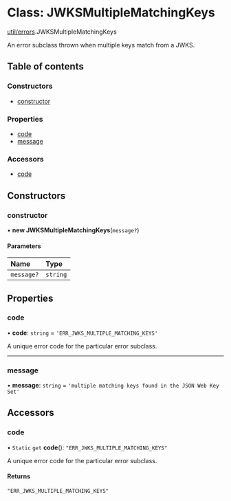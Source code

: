 # Class: JWKSMultipleMatchingKeys

[util/errors](../modules/util_errors.md).JWKSMultipleMatchingKeys

An error subclass thrown when multiple keys match from a JWKS.

## Table of contents

### Constructors

- [constructor](util_errors.JWKSMultipleMatchingKeys.md#constructor)

### Properties

- [code](util_errors.JWKSMultipleMatchingKeys.md#code)
- [message](util_errors.JWKSMultipleMatchingKeys.md#message)

### Accessors

- [code](util_errors.JWKSMultipleMatchingKeys.md#code)

## Constructors

### constructor

• **new JWKSMultipleMatchingKeys**(`message?`)

#### Parameters

| Name | Type |
| :------ | :------ |
| `message?` | `string` |

## Properties

### code

• **code**: `string` = `'ERR_JWKS_MULTIPLE_MATCHING_KEYS'`

A unique error code for the particular error subclass.

___

### message

• **message**: `string` = `'multiple matching keys found in the JSON Web Key Set'`

## Accessors

### code

• `Static` `get` **code**(): ``"ERR_JWKS_MULTIPLE_MATCHING_KEYS"``

A unique error code for the particular error subclass.

#### Returns

``"ERR_JWKS_MULTIPLE_MATCHING_KEYS"``
